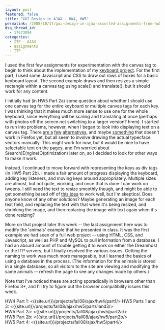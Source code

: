```yaml
---
layout: post
featured: false
title: "GUI Design in AJAX - HW4, HW5"
permalink: /2008/10/17/gui-design-in-ajax-assorted-assignments-from-hw5-hw6/
dsq_thread_id:
  - 17673094
categories:
  - ITP - AJAX
  - assignments
  - ITP
---
```

I used the first few assignments for experimentation with the canvas tag to begin to think about the implementation of my [keyboard project][1]. For the first part, I used some Javascript and CSS to draw out rows of boxes for a basic keyboard layout. The second example draws and then resizes a simple rectangle within a canvas tag using scale() and translate(), but it should work for any content.

I initially had (in HW5 Part 2a) some question about whether I should use one canvas tag for the entire keyboard or multiple canvas tags for each key. I was thinking that it makes much more sense to use one for the whole keyboard, since everything will be scaling and translating at once (perhaps with photos off the screen not switching to a larger version? hmm). I started to run into problems, however, when I began to look into displaying text on a canvas tag. There [are a][2] [few][3] [alternatives][4], and maybe [something][5] that doesn't work in Firefox yet, but all seem to involve drawing the actual typecface vectors manually. This might work for now, but it would be nice to have selectable text on the pages, and I'm worried about S(earch)E(ngine)O(ptimization) later on, so I decided to look for other ways to make it work.

Instead, I continued to move forward with representing the keys as div tags (in HW5 Part 2b). I made a fair amount of progress displaying the keyboard, adding key listeners, and moving keys around appropriately. Multiple sizes are almost, but not quite, working, and once that is done I can work on tweens. I still need the text to resize smoothly though, and might be able to get something based off of [this idea][6] to work well, but I'm skeptical. Does anyone know of any other solutions? Maybe generating an image for each text field, and replacing the text with that when it's being resized, and shrinking the image, and then replacing the image with text again when it's done resizing?

More on that project later this week -- the last assignment here was to modify the 'animals' example that he presented in class. It was the first example we had seen of a full web project -- using HTML, CSS, and Javascript, as well as PHP and MySQL to pull information from a database. I had an absurd amount of trouble getting it to work on either the Dreamhost or the ITP servers, but I finally resolved the various issues. Getting the naming to work was much more manageable, but I learned the basics of using a database in the process. (The information for the animals is stored in a single database, so all visitors to the site are viewing and modifying the same animals -- refresh the page to see any changes made by others.)

Note that I've noticed these are acting sporadically in browsers other than Firefox 3+, and I'll try to figure out the browser compatibility issues this week.

HW4 Part 1: <{{site.url}}/projects/fall08/ajax/hw4/part1/>
HW5 Parts 1 and 3: <{{site.url}}/projects/fall08/ajax/hw5/parts1and3/>  
HW5 Part 2a: <{{site.url}}/projects/fall08/ajax/hw5/part2a/>  
HW5 Part 2b: <{{site.url}}/projects/fall08/ajax/hw5/part2b/>  
HW5 Part 4: <{{site.url}}/projects/fall08/ajax/hw5/part4/>

 [1]: /2008/10/03/gui-design-in-ajax-project-idea/
 [2]: http://osteele.com/sources/javascript/docs/textcanvas
 [3]: http://canvaspaint.org/blog/2006/12/rendering-text/
 [4]: http://www.federated.com/~jim/canvastext/
 [5]: http://developer.mozilla.org/En/Canvas:Text
 [6]: http://developer.apple.com/internet/webcontent/examples/advanced_letters.html#
